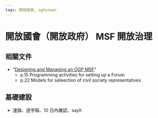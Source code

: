 ```yaml
---
tags: 開放國會, ogtaiwan
---
```

# 開放國會（開放政府） MSF 開放治理

## 相關文件
- “[Designing and Managing an OGP MSF](https://www.opengovpartnership.org/wp-content/uploads/2019/06/Multistakeholder-Forum-Handbook.pdf)”
    - p.15 Programming activities for setting up a Forum
    - p.22 Models for seleection of civil society representatives

## 基礎建設
- 速錄、逐字稿、10 日內確認、sayIt
